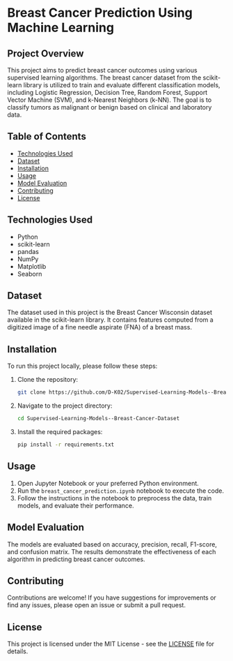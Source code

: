 
# Breast Cancer Prediction Using Machine Learning

## Project Overview
This project aims to predict breast cancer outcomes using various supervised learning algorithms. The breast cancer dataset from the scikit-learn library is utilized to train and evaluate different classification models, including Logistic Regression, Decision Tree, Random Forest, Support Vector Machine (SVM), and k-Nearest Neighbors (k-NN). The goal is to classify tumors as malignant or benign based on clinical and laboratory data.

## Table of Contents
- [Technologies Used](#technologies-used)
- [Dataset](#dataset)
- [Installation](#installation)
- [Usage](#usage)
- [Model Evaluation](#model-evaluation)
- [Contributing](#contributing)
- [License](#license)

## Technologies Used
- Python
- scikit-learn
- pandas
- NumPy
- Matplotlib
- Seaborn

## Dataset
The dataset used in this project is the Breast Cancer Wisconsin dataset available in the scikit-learn library. It contains features computed from a digitized image of a fine needle aspirate (FNA) of a breast mass.

## Installation
To run this project locally, please follow these steps:

1. Clone the repository:
   ```bash
   git clone https://github.com/D-K02/Supervised-Learning-Models--Breast-Cancer-Dataset.git
   ```

2. Navigate to the project directory:
   ```bash
   cd Supervised-Learning-Models--Breast-Cancer-Dataset
   ```

3. Install the required packages:
   ```bash
   pip install -r requirements.txt
   ```

## Usage
1. Open Jupyter Notebook or your preferred Python environment.
2. Run the `breast_cancer_prediction.ipynb` notebook to execute the code.
3. Follow the instructions in the notebook to preprocess the data, train models, and evaluate their performance.

## Model Evaluation
The models are evaluated based on accuracy, precision, recall, F1-score, and confusion matrix. The results demonstrate the effectiveness of each algorithm in predicting breast cancer outcomes.

## Contributing
Contributions are welcome! If you have suggestions for improvements or find any issues, please open an issue or submit a pull request.

## License
This project is licensed under the MIT License - see the [LICENSE](LICENSE) file for details.




